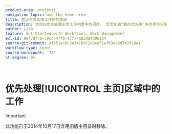 ```yaml
---
product-area: projects
navigation-topic: use-the-home-area
title: 排定主页区域工作的优先级
description: 您可以优先处理主页工作列表中的项目。 您添加到“我的优先级”中的项目只是您的优先级。 它们没有排在别人头上，也没人能排在您头上。 您可以在[!UICONTROL 我的优先级排序依据]选项下添加最多20个项目。
author: Lisa
feature: Get Started with Workfront, Work Management
exl-id: 8647df70-c9cc-47fb-a7f7-a83d0fd061b4
source-git-commit: 9f351a16c2a741b922e8ee51efb3ea3d7d2d18e1
workflow-type: tm+mt
source-wordcount: '73'
ht-degree: 0%

---
```


# 优先处理[!UICONTROL 主页]区域中的工作

>[!IMPORTANT]
>
>此功能已于2014年10月17日弃用旧版主目录时移除。

<!--You can prioritize your work in the new Priorities area. See []().


You can prioritize items from your [!UICONTROL Work List] in [!UICONTROL Home]. Items you add to [!UICONTROL My Priority] are priorities for you only. They are not prioritized for anyone else, and no one can prioritize them for you. You can add up to 20 items under the [!UICONTROL My Priority] [!UICONTROL Sort By] option.

## Access requirements

You must have the following access to perform the steps in this article:

<table style="table-layout:auto"> 
 <col> 
 </col> 
 <col> 
 </col> 
 <tbody> 
  <tr> 
   <td role="rowheader"><strong>[!DNL Adobe Workfront plan*]</strong></td> 
   <td> <p>Any</p> </td> 
  </tr> 
  <tr> 
   <td role="rowheader"><strong>[!DNL Adobe Workfront] license*</strong></td> 
   <td> <p>[!UICONTROL Work] or higher</p> </td> 
  </tr> 
  <tr> 
   <td role="rowheader"><strong>Access level configurations*</strong></td> 
   <td> <p>[!UICONTROL Edit] access to Tasks and Issues</p> <p>Note: If you still don't have access, ask your [!DNL Workfront] administrator if they set additional restrictions in your access level. For information on how a [!DNL Workfront] administrator can modify your access level, see <a href="../../../administration-and-setup/add-users/configure-and-grant-access/create-modify-access-levels.md" class="MCXref xref">Create or modify custom access levels</a>.</p> </td> 
  </tr> 
  <tr> 
   <td role="rowheader"><strong>Object permissions</strong></td> 
   <td> <p>Contribute permissions or higher to the tasks and issues you want to prioritize</p> <p>For information on requesting additional access, see <a href="../../../workfront-basics/grant-and-request-access-to-objects/request-access.md" class="MCXref xref">Request access to objects </a>.</p> </td> 
  </tr> 
 </tbody> 
</table>

To find out what plan, license type, or access you have, contact your [!DNL Workfront] administrator.

## Add items to [!UICONTROL My Priority] 

You can add any item assigned to you in your [!UICONTROL Work List] to [!UICONTROL My Priority]. New items are added at the bottom of the list.

1. Click the **[!UICONTROL Main Menu]** ![](assets/main-menu-icon.png) in the upper-right corner, then click **[!UICONTROL Home]**.
1. In the left panel, ensure the **[!UICONTROL Group by]** drop-down menu is sorting by one of the following options:

   * [!UICONTROL Planned Completion]
   * [!UICONTROL Planned Start]
   * [!UICONTROL Commit Date]
   * [!UICONTROL Project]

1. Hover over a work item, and click on the **[!UICONTROL More]** icon ![](assets/more-icon.png).

1. Select **[!UICONTROL Add to My Priority]**.

   ![](assets/getting-started-my-priority-group-by-drop-down-nwe-350x405.png)

## Prioritize items using the [!UICONTROL My Priority] grouping

You can prioritize your work after you select [!UICONTROL My Priority] in your grouping drop-down menu, placing the most important items at the top of the list. Priorities you set are visible only to you. No one else can prioritize work for you.

You must add work items to [!UICONTROL My Priority] before you can begin prioritizing.

For more information, see the section [Add items to [!UICONTROL My Priority]](#add-items-to-my-priority) in this article.

1. Click the **[!UICONTROL Main Menu]** ![](assets/main-menu-icon.png) in the upper-right corner, then click **[!UICONTROL Home]**.
1. In the left panel, click the **[!UICONTROL Group by]** drop-down menu, then select **[!UICONTROL My Priority]**.

1. Select a work item and drag and drop it in the right place to prioritize it in your list.

   ![](assets/drag-drop-my-priority-with-group-by-menu-nwe-350x426.png)

## Remove items from [!UICONTROL My Priority]

You can remove items from [!UICONTROL My Priority] by completing the work item or manually removing it using the [!UICONTROL More] icon. If you are unassigned from a work item, it is also removed from [!UICONTROL My Priority].

1. Click the **[!UICONTROL Main Menu]** ![](assets/main-menu-icon.png) in the upper-right corner, then click **[!UICONTROL Home]**.
1. In the left panel, click the **[!UICONTROL More]** icon, then select **[!UICONTROL Remove from My Priority]**.

   ![[!UICONTROL Remove from [!UICONTROL My Priority]]](assets/getting-started-remove-from-priority-nwe-350x395.png)
-->